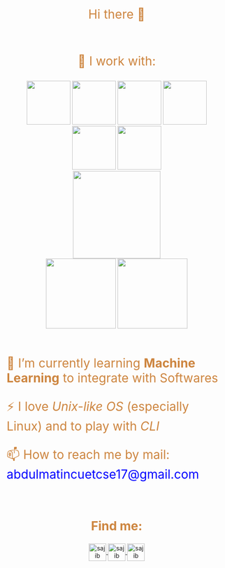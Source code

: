 <p align="center" style="font-size:200%;color: peru"> Hi there 👋</p>

<br>
<p align="center" style="font-size:200%; color: peru"> 🔭 I work with:</p>
<p align="center">
  <img src="https://media3.giphy.com/media/ln7z2eWriiQAllfVcn/200w.webp" width="100">
  <img src="https://i.giphy.com/media/LMt9638dO8dftAjtco/200.webp" width="100">
 <img src="https://i.giphy.com/media/eNAsjO55tPbgaor7ma/200w.webp" width="100">
  <img src="https://media3.giphy.com/media/kdFc8fubgS31b8DsVu/giphy.webp" width="100">
  <img src="https://i.giphy.com/media/KzJkzjggfGN5Py6nkT/200.webp" width="100">
  <img src="https://i.giphy.com/media/IdyAQJVN2kVPNUrojM/200.webp" width="100">
  <br>

  <img color="white" src="https://i.giphy.com/media/PjJ1cLHqLEveXysGDB/200.webp" width="200">
  
  <br>
  
  <img  height=160 src="https://github-readme-stats.vercel.app/api?username=shiponcs&count_private=true&bg_color=FFA500&text_color=191970&title_color=ffff&hide=stars&custom_title=GitHub%20Statistics"/>
<img height=160 src="https://github-readme-stats.vercel.app/api/top-langs/?username=shiponcs&layout=compact&theme=highcontrast&bg_color=FFA500&&text_color=19197&title_color=ffff"/>
</p>
<br>
<p style="font-size:200%; color: peru">🌱 I’m currently learning <b>Machine Learning</b> to integrate with Softwares</p>
<p style="font-size:200%; color: peru">⚡ I love <i>Unix-like OS</i> (especially Linux) and to play with <i>CLI</i> </p>
<p style="font-size:200%; color: peru">📫 How to reach me by mail: <span style="color:blue"> abdulmatincuetcse17@gmail.com<span></p>
<br>
<h2 align="center" style="font-size:200%; color: peru">Find me:</h2>

<p align="center">
  <a href="https://www.linkedin.com/in/abdul-matin-98b757168/" target="blank">
    <img align="center" src="https://img.icons8.com/color/48/000000/linkedin-circled.png" alt="sajib khan" height="40" width="40" />
  </a>
  <a href="https://stackoverflow.com/users/9857078/mateen?tab=profile" target="blank">
    <img align="center" src="https://img.icons8.com/color/48/000000/stackoverflow.png" alt="sajib khan" height="40" width="40" />
  </a>
  <a href="https://twitter.com/nmatinm" target="blank">
    <img align="center" src="https://img.icons8.com/nolan/64/twitter.png" alt="sajib khan" height="40" width="40" />
  </a>
  
</p>

<!--
**shiponcs/shiponcs** is a ✨ _special_ ✨ repository because its `README.md` (this file) appears on your GitHub profile.

Here are some ideas to get you started:

- 🔭 I’m currently working on ...
- 🌱 I’m currently learning ...
- 👯 I’m looking to collaborate on ...
- 🤔 I’m looking for help with ...
- 💬 Ask me about ...
- 📫 How to reach me: ...
- 😄 Pronouns: ...
- ⚡ Fun fact: ...
-->
